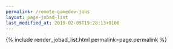 ```yaml
---
permalink: /remote-gamedev-jobs
layout: page-jobad-list
last_modified_at: 2019-02-09T19:28:13+0100
---
```

{% include render_jobad_list.html permalink=page.permalink %}
